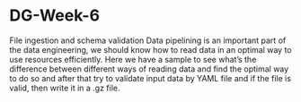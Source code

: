 # DG-Week-6
File ingestion and schema validation
Data pipelining is an important part of the data engineering, we should know
how to read data in an optimal way to use resources efficiently.
Here we have a sample to see what’s the difference between different ways of
reading data and find the optimal way to do so and after that try to validate input
data by YAML file and if the file is valid, then write it in a .gz file.

